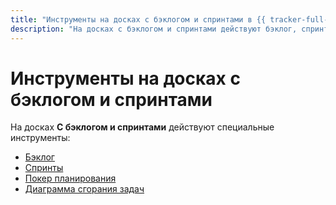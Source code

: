 ```yaml
---
title: "Инструменты на досках с бэклогом и спринтами в {{ tracker-full-name }}"
description: "На досках с бэклогом и спринтами действуют бэклог, спринты, покер планирования и диаграмма сгорания задач." 
---
```


# Инструменты на досках с бэклогом и спринтами

На досках **С бэклогом и спринтами** действуют специальные инструменты:
* [Бэклог](backlog.md)
* [Спринты](create-agile-sprint.md)
* [Покер планирования](poker.md)
* [Диаграмма сгорания задач](burndown-diagram.md)
